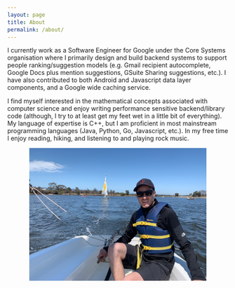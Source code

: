 ```yaml
---
layout: page
title: About
permalink: /about/
---
```


I currently work as a Software Engineer for Google under the Core Systems organisation
where I primarily design and build backend systems to support people ranking/suggestion models
(e.g. Gmail recipient autocomplete, Google Docs plus mention suggestions, GSuite Sharing suggestions, etc.). I have also contributed to both Android and Javascript
data layer components, and a Google wide caching service.


I find myself interested in the mathematical concepts associated with computer
science and enjoy writing performance sensitive backend/library code (although,
I try to at least get my feet wet in a little bit of everything). My language of
expertise is C++, but I am proficient in most mainstream programming languages
(Java, Python, Go, Javascript, etc.). In my free time I enjoy reading, hiking,
and listening to and playing rock music.

<div align="center">
  <img width="80%" src="/images/me.jpg" />
</div>
